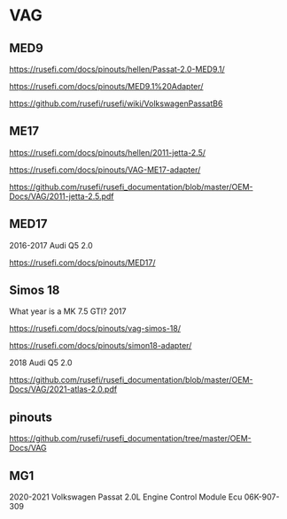 # VAG

## MED9

https://rusefi.com/docs/pinouts/hellen/Passat-2.0-MED9.1/

https://rusefi.com/docs/pinouts/MED9.1%20Adapter/

https://github.com/rusefi/rusefi/wiki/VolkswagenPassatB6

## ME17

https://rusefi.com/docs/pinouts/hellen/2011-jetta-2.5/

https://rusefi.com/docs/pinouts/VAG-ME17-adapter/

https://github.com/rusefi/rusefi_documentation/blob/master/OEM-Docs/VAG/2011-jetta-2.5.pdf

## MED17

2016-2017 Audi Q5 2.0

https://rusefi.com/docs/pinouts/MED17/

## Simos 18

What year is a MK 7.5 GTI? 2017

https://rusefi.com/docs/pinouts/vag-simos-18/

https://rusefi.com/docs/pinouts/simon18-adapter/

2018 Audi Q5 2.0

https://github.com/rusefi/rusefi_documentation/blob/master/OEM-Docs/VAG/2021-atlas-2.0.pdf

## pinouts

https://github.com/rusefi/rusefi_documentation/tree/master/OEM-Docs/VAG

## MG1

2020-2021 Volkswagen Passat 2.0L Engine Control Module Ecu 06K-907-309
